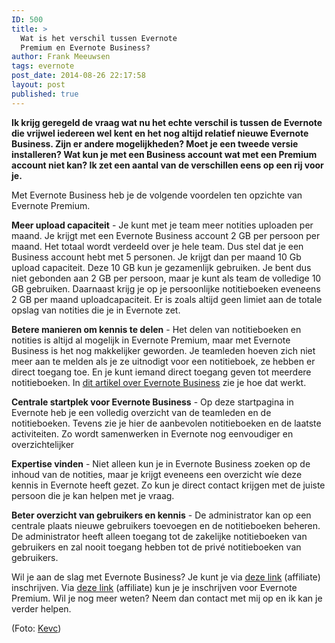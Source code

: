 ```yaml
---
ID: 500
title: >
  Wat is het verschil tussen Evernote
  Premium en Evernote Business?
author: Frank Meeuwsen
tags: evernote
post_date: 2014-08-26 22:17:58
layout: post
published: true
---
```

<strong>Ik krijg geregeld de vraag wat nu het echte verschil is tussen de Evernote die vrijwel iedereen wel kent en het nog altijd relatief nieuwe Evernote Business. Zijn er andere mogelijkheden? Moet je een tweede versie installeren? Wat kun je met een Business account wat met een Premium account niet kan? Ik zet een aantal van de verschillen eens op een rij voor je.</strong>

<!--more-->

Met Evernote Business heb je de volgende voordelen ten opzichte van Evernote Premium.

<strong>Meer upload capaciteit</strong> - Je kunt met je team meer notities uploaden per maand. Je krijgt met een Evernote Business account 2 GB per persoon per maand. Het totaal wordt verdeeld over je hele team. Dus stel dat je een Business account hebt met 5 personen. Je krijgt dan per maand 10 Gb upload capaciteit. Deze 10 GB kun je gezamenlijk gebruiken. Je bent dus niet gebonden aan 2 GB per persoon, maar je kunt als team de volledige 10 GB gebruiken. Daarnaast krijg je op je persoonlijke notitieboeken eveneens 2 GB per maand uploadcapaciteit. Er is zoals altijd geen limiet aan de totale opslag van notities die je in Evernote zet.

<strong>Betere manieren om kennis te delen</strong> - Het delen van notitieboeken en notities is altijd al mogelijk in Evernote Premium, maar met Evernote Business is het nog makkelijker geworden. Je teamleden hoeven zich niet meer aan te melden als je ze uitnodigt voor een notitieboek, ze hebben er direct toegang toe. En je kunt iemand direct toegang geven tot meerdere notitieboeken. In <a href="http://allesonthouden.nl/de-3-elementen-van-evernote-business/">dit artikel over Evernote Business</a> zie je hoe dat werkt.

<strong>Centrale startplek voor Evernote Business</strong> - Op deze startpagina in Evernote heb je een volledig overzicht van de teamleden en de notitieboeken. Tevens zie je hier de aanbevolen notitieboeken en de laatste activiteiten. Zo wordt samenwerken in Evernote nog eenvoudiger en overzichtelijker

<strong>Expertise vinden</strong> - Niet alleen kun je in Evernote Business zoeken op de inhoud van de notities, maar je krijgt eveneens een overzicht wíe deze kennis in Evernote heeft gezet. Zo kun je direct contact krijgen met de juiste persoon die je kan helpen met je vraag.

<strong>Beter overzicht van gebruikers en kennis</strong> - De administrator kan op een centrale plaats nieuwe gebruikers toevoegen en de notitieboeken beheren. De administrator heeft alleen toegang tot de zakelijke notitieboeken van gebruikers en zal nooit toegang hebben tot de privé notitieboeken van gebruikers.

Wil je aan de slag met Evernote Business? Je kunt je via <a href="http://allesonthouden.nl/go/evernotebusiness/">deze link</a> (affiliate) inschrijven. Via <a href="http://allesonthouden.nl/go/evernotepremium/">deze link</a> (affiliate) kun je je inschrijven voor Evernote Premium. Wil je nog meer weten? Neem dan contact met mij op en ik kan je verder helpen.

(Foto: <a href="http://kevc.tumblr.com/post/89211952069">Kevc</a>)
